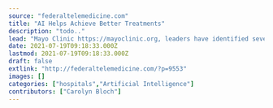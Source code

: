 ```yaml
---
source: "federaltelemedicine.com"
title: "AI Helps Achieve Better Treatments"
description: "todo.."
lead: "Mayo Clinic https://mayoclinic.org, leaders have identified several areas of opportunity for the use of Artificial Intelligence (AI) in healthcare. For example, cardiovascular medicine doctors and scientists at Mayo Clinic are combining AI with clinical practice for better care. AIat Mayois being used to program computers to process and respond to data quickly and consistently for ..."
date: 2021-07-19T09:18:33.000Z
lastmod: 2021-07-19T09:18:33.000Z
draft: false
extlink: "http://federaltelemedicine.com/?p=9553"
images: []
categories: ["hospitals","Artificial Intelligence"]
contributors: ["Carolyn Bloch"]
---
```


